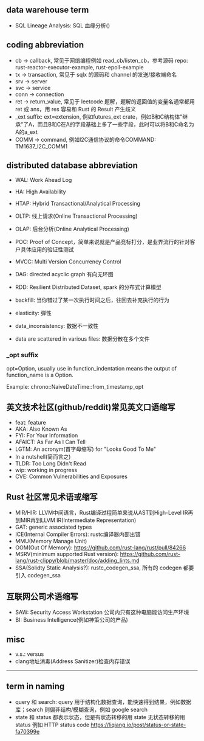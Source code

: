 ## data warehouse term
- SQL Lineage Analysis: SQL 血缘分析()

## coding abbreviation

- cb -> callback, 常见于网络编程例如 read_cb/listen_cb，参考源码 repo: rust-reactor-executor-example, rust-epoll-example 
- tx -> transaction, 常见于 sqlx 的源码和 channel 的发送/接收端命名
- srv -> server
- svc -> service
- conn -> connection
- ret -> return_value, 常见于 leetcode 题解，题解的返回值的变量名通常都用 ret 或 ans，用 res 容易和 Rust 的 Result 产生歧义
- _ext suffix: ext=extension, 例如futures_ext crate，例如B和C结构体"继承"了A，而且B和C在A的字段基础上多了一些字段，此时可以将B和C命名为A的a_ext
- COMM -> command, 例如I2C通信协议的命令COMMAND: TM1637_I2C_COMM1

## distributed database abbreviation

- WAL: Work Ahead Log
- HA: High Availability
- HTAP: Hybrid Transactional/Analytical Processing
- OLTP: 线上请求(Online Transactional Processing)
- OLAP: 后台分析(Online Analytical Processing)
- POC: Proof of Concept，简单来说就是产品竞标打分，是业界流行的针对客户具体应用的验证性测试
- MVCC: Multi Version Concurrency Control
- DAG: directed acyclic graph 有向无环图

- RDD: Resilient Distributed Dataset, spark 的分布式计算模型

- backfill: 当你错过了某一次执行时间之后，往回去补充执行的行为
- elasticity: 弹性
- data_inconsistency: 数据不一致性
- data are scattered in various files: 数据分散在多个文件

### _opt suffix

opt=Option, usually use in function_indentation means the output of function_name is a Option.

Example: chrono::NaiveDateTime::from_timestamp_opt 

## 英文技术社区(github/reddit)常见英文口语缩写

- feat: feature
- AKA: Also Known As
- FYI: For Your Information
- AFAICT: As Far As I Can Tell
- LGTM: An acronym(首字母缩写) for "Looks Good To Me"
- In a nutshell(简而言之)
- TLDR: Too Long Didn't Read
- wip: working in progress
- CVE: Common Vulnerabilities and Exposures

## Rust 社区常见术语或缩写

- MIR/HIR: LLVM中间语言，Rust编译过程简单来说从AST到High-Level IR再到MIR再到LLVM IR(Intermediate Representation)
- GAT: generic associated types
- ICE(Internal Compiler Errors): rustc编译器内部出错
- MMU(Memory Manage Unit)
- OOM(Out Of Memory): <https://github.com/rust-lang/rust/pull/84266>
- MSRV(minimum supported Rust version): https://github.com/rust-lang/rust-clippy/blob/master/doc/adding_lints.md
- SSA(Solidty Static Analysis?): rustc_codegen_ssa, 所有的 codegen 都要引入 codegen_ssa


## 互联网公司术语缩写

- SAW: Security Access Workstation 公司内只有这种电脑能访问生产环境
- BI: Business Intelligence(例如神策公司的产品)

## misc

- v.s.: versus
- clang地址消毒(Address Sanitizer)检查内存错误

---

## term in naming

- query 和 search: query 用于结构化数据查询，能快速得到结果，例如数据库；search 则偏非结构/模糊查询，例如 google search
- state 和 status
都表示状态，但是有状态转移的用 state 无状态转移的用 status 例如 HTTP status code
<https://liqiang.io/post/status-or-state-fa70399e>



